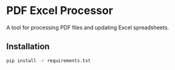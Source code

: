# PDF Excel Processor

A tool for processing PDF files and updating Excel spreadsheets.

## Installation

```bash
pip install -r requirements.txt